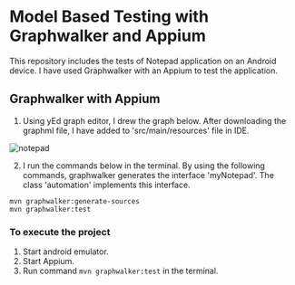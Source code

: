 # Model Based Testing with Graphwalker and Appium

This repository includes the tests of Notepad application on an Android device. I have used Graphwalker with an Appium to test the application.

## Graphwalker with Appium 

1) Using yEd graph editor, I drew the graph below. After downloading the graphml file, I have added to 'src/main/resources' file in IDE. 

![notepad](https://user-images.githubusercontent.com/61224886/100847669-27595400-3491-11eb-8759-244a829c29f0.png)

2) I run the commands below in the terminal. By using the following commands, graphwalker generates the interface 'myNotepad'. The class 'automation' implements this interface. 

```
mvn graphwalker:generate-sources
mvn graphwalker:test
```

### To execute the project

1) Start android emulator.
2) Start Appium.
3) Run command ``mvn graphwalker:test`` in the terminal.
